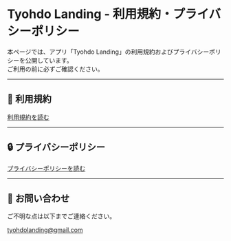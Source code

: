# Tyohdo Landing - 利用規約・プライバシーポリシー

本ページでは、アプリ「Tyohdo Landing」の利用規約およびプライバシーポリシーを公開しています。  
ご利用の前に必ずご確認ください。

---

## 📑 利用規約
[利用規約を読む](TERMS.md)

---

## 🔒 プライバシーポリシー
[プライバシーポリシーを読む](PRIVACY.md)

---

## 📧 お問い合わせ
ご不明な点は以下までご連絡ください。  

tyohdolanding@gmail.com
